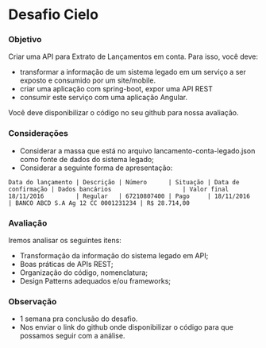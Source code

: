 # Desafio Cielo
### Objetivo
Criar uma API para Extrato de Lançamentos em conta. 
Para isso, você deve: 

- transformar a informação de um sistema legado em um serviço a ser exposto e consumido por um site/mobile.
- criar uma aplicação com spring-boot, expor uma API REST
- consumir este serviço com uma aplicação Angular. 

Você deve disponibilizar o código no seu github para nossa avaliação.

### Considerações
- Considerar a massa que está no arquivo lancamento-conta-legado.json como fonte de dados do sistema legado; 
- Considerar a seguinte forma de apresentação:
```
Data do lançamento | Descrição | Número      | Situação | Data de confirmação | Dados bancários                    | Valor final
18/11/2016         | Regular   | 67210807400 | Pago     | 18/11/2016          | BANCO ABCD S.A Ag 12 CC 0001231234 | R$ 28.714,00
```
### Avaliação
Iremos analisar os seguintes itens:
- Transformação da informação do sistema legado em API;
- Boas práticas de APIs REST;
- Organização do código, nomenclatura;
- Design Patterns adequados e/ou frameworks;

### Observação
- 1 semana pra conclusão do desafio. 
- Nos enviar o link do github onde disponibilizar o código para que possamos seguir com a análise.


